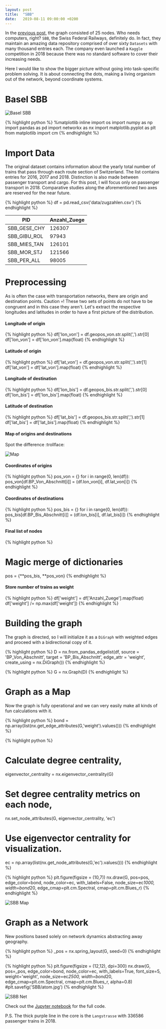 ```yaml
---
layout: post
title:  "SBB"
date:   2019-08-11 09:00:00 +0200
---
```

In the [previous post][previous], the graph consisted of 25 nodes. Who needs computers, right? `SBB`, the Swiss Federal Railways, definitely do. In fact, they maintain an amazing data repository comprised of over sixty `Datasets` with many thousand entries each. The company even launched a `Kaggle` competition in 2018 because there was no standard software to cover their increasing needs.  

Here I would like to show the bigger picture without going into task-specific problem solving. It is about connecting the dots, making a living organism out of the network, beyond coordinate systems.  

# Basel SBB
![Basel SBB](https://github.com/GAnagno/myblog/blob/gh-pages/assets/images/Uhr.jpg?raw=true)

{% highlight python %}
%matplotlib inline
import os
import numpy as np
import pandas as pd
import networkx as nx
import matplotlib.pyplot as plt
from matplotlib import cm
{% endhighlight %}

# Import Data
The original dataset contains information about the yearly total number of trains that pass through each route section of Switzerland. The list contains entries for 2016, 2017 and 2018. Distinction is also made between passenger transport and cargo. For this post, I will focus only on passenger transport in 2018. Comparative studies along the aforementioned two axes are reserved for the near future.

{% highlight python %}
df = pd.read_csv('data/zugzahlen.csv')
{% endhighlight %}

| PID          | Anzahl_Zuege |
| ------------ | ------------ |
| SBB_GESE_CHY | 126307       |
| SBB_GIBU_ROL | 97943        |
| SBB_MIES_TAN | 126101       |
| SBB_MOR_STJ  | 121566       |
| SBB_PER_ALL  | 98005        |

# Preprocessing
As is often the case with transportation networks, there are origin and destination points. Caution :skull:! These two sets of points do not have to be congruent and in this case they aren't. Let's extract the respective longitudes and latitudes in order to have a first picture of the distribution.

#### Longitude of origin

{% highlight python %}
df['lon_von'] = df.geopos_von.str.split('\,').str[0]
df['lon_von'] = df['lon_von'].map(float)
{% endhighlight %}

#### Latitude of origin

{% highlight python %}
df['lat_von'] = df.geopos_von.str.split('\,').str[1]
df['lat_von'] = df['lat_von'].map(float)
{% endhighlight %}

#### Longitude of destination

{% highlight python %}
df['lon_bis'] = df.geopos_bis.str.split('\,').str[0]
df['lon_bis'] = df['lon_bis'].map(float)
{% endhighlight %}

#### Latitude of destination

{% highlight python %}
df['lat_bis'] = df.geopos_bis.str.split('\,').str[1]
df['lat_bis'] = df['lat_bis'].map(float)
{% endhighlight %}

#### Map of origins and destinations

Spot the difference :trollface:

![Map](https://github.com/GAnagno/myblog/blob/gh-pages/assets/images/VonBis.png?raw=true)

#### Coordinates of origins

{% highlight python %}
pos_von = {}
for i in range(0, len(df)):
    pos_von[df.BP_Von_Abschnitt[i]] = (df.lon_von[i], df.lat_von[i])
{% endhighlight %}

#### Coordinates of destinations

{% highlight python %}
pos_bis = {}
for i in range(0, len(df)):
    pos_bis[df.BP_Bis_Abschnitt[i]] = (df.lon_bis[i], df.lat_bis[i])
{% endhighlight %}

#### Final list of nodes

{% highlight python %}
# Magic merge of dictionaries
pos = {**pos_bis, **pos_von}
{% endhighlight %}

#### Store number of trains as weight

{% highlight python %}
df['weight'] = df['Anzahl_Zuege'].map(float)
df['weight'] /= np.max(df['weight'])
{% endhighlight %}

# Building the graph

The graph is directed, so I will initialize it as a `DiGraph` with weighted edges and proceed with a bidirectional copy of it.

{% highlight python %}
D = nx.from_pandas_edgelist(df, source = 'BP_Von_Abschnitt', target = 'BP_Bis_Abschnitt',
                            edge_attr = 'weight', create_using = nx.DiGraph())
{% endhighlight %}

{% highlight python %}
G = nx.Graph(D)
{% endhighlight %}

# Graph as a Map

Now the graph is fully operational and we can very easily make all kinds of fun calculations with it.

{% highlight python %}
bond = np.array(list(nx.get_edge_attributes(G,'weight').values()))
{% endhighlight %}

{% highlight python %}
# Calculate degree centrality,
eigenvector_centrality = nx.eigenvector_centrality(G)

# Set degree centrality metrics on each node,
nx.set_node_attributes(G, eigenvector_centrality, 'ec')

# Use eigenvector centrality for visualization.
ec = np.array(list(nx.get_node_attributes(G,'ec').values()))
{% endhighlight %}

{% highlight python %}
plt.figure(figsize = (10,7))
nx.draw(G, pos=pos, edge_color=bond, node_color=ec, with_labels=False, node_size=ec*1000,
        width=bond*20, edge_cmap=plt.cm.Spectral, cmap=plt.cm.Blues_r)
{% endhighlight %}

![SBB Map](https://github.com/GAnagno/myblog/blob/gh-pages/assets/images/SBBmap.png?raw=true)

# Graph as a Network
New positions based solely on network dynamics abstracting away geography.

{% highlight python %}
_pos = nx.spring_layout(G, seed=0)
{% endhighlight %}

{% highlight python %}
plt.figure(figsize = (12,12), dpi=300)
nx.draw(G, pos=_pos, edge_color=bond, node_color=ec, with_labels=True, font_size=5, weight='weight', node_size=ec*2500,
        width=bond*20, edge_cmap=plt.cm.Spectral, cmap=plt.cm.Blues_r, alpha=0.8)
#plt.savefig('SBB/atom.jpg')
{% endhighlight %}

![SBB Net](https://github.com/GAnagno/myblog/blob/gh-pages/assets/images/SBBnet.png?raw=true)

Check out the [Jupyter notebook][notebook] for the full code.

P.S. The thick purple line in the core is the `Langstrasse` with 336586 passenger trains in 2018.

[notebook]: https://github.com/GAnagno/Social-Web/blob/master/SBB.ipynb
[previous]: https://ganagno.github.io/myblog/2019/08/09/room-graph.html

